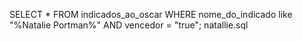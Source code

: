 SELECT * FROM indicados_ao_oscar WHERE nome_do_indicado like "%Natalie Portman%" AND vencedor = "true";
natallie.sql
